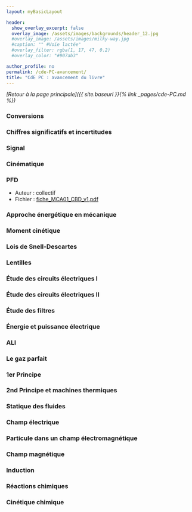 ```yaml
---
layout: myBasicLayout

header:
  show_overlay_excerpt: false
  overlay_image: /assets/images/backgrounds/header_12.jpg
  #overlay_image: /assets/images/milky-way.jpg
  #caption: "" #Voie lactée"
  #overlay_filter: rgba(1, 17, 47, 0.2)
  #overlay_color: "#907ab3"

author_profile: no
permalink: /cde-PC-avancement/
title: "CdE PC : avancement du livre"
---
```


*[Retour à la page principale]({{ site.baseurl }}{% link _pages/cde-PC.md %})*


### Conversions
### Chiffres significatifs et incertitudes
### Signal
### Cinématique
### PFD

- Auteur : collectif
- Fichier : [fiche_MCA01_CBD_v1.pdf](fiche_MCA01_CBD_v1.pdf)

### Approche énergétique en mécanique
### Moment cinétique


### Lois de Snell-Descartes
### Lentilles


### Étude des circuits électriques I
### Étude des circuits électriques II
### Étude des filtres
### Énergie et puissance électrique
### ALI


### Le gaz parfait
### 1er Principe
### 2nd Principe et machines thermiques
### Statique des fluides


### Champ électrique
### Particule dans un champ électromagnétique
### Champ magnétique
### Induction

### Réactions chimiques
### Cinétique chimique